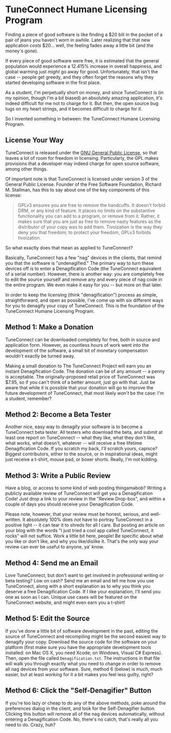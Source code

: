TuneConnect Humane Licensing Program
====================================
Finding a piece of good software is like finding a $20 bill in the pocket of a pair of jeans you haven't worn in awhile. Later realizing that that new application *costs* $20... well, the feeling fades away a little bit (and the money's gone).

If every piece of good software were free, it is estimated that the general population would experience a 12.415% increase in overall happiness, and global warming just *might* go away for good. Unfortunately, that isn't the case -- people get greedy, and they often forget the reasons why they started developing software in the first place.

As a student, I'm perpetually short on money, and since TuneConnect is (in my opinion, though I'm a bit biased) an absolutely amazing application, it's indeed difficult for me not to charge for it. But then, the open source bug tugs on my heart strings, and it becomes difficult *to* charge for it.

So I invented something in between: the TuneConnect Humane Licensing Program.

License Your Way
----------------
TuneConnect is released under the [GNU General Public License][gpl], so that leaves a lot of room for freedom in licensing. Particularly, the GPL makes provisions that a developer may indeed charge for open source software, among other things.

[gpl]: http://www.gnu.org/licenses/gpl.html

Of important note is that TuneConnect is licensed under version 3 of the General Public License. Founder of the Free Software Foundation, Richard M. Stallman, has this to say about one of the key components of this license:

> GPLv3 ensures you are free to remove the handcuffs. It doesn't forbid DRM, or any kind of feature. It places no limits on the substantive functionality you can add to a program, or remove from it. Rather, it makes sure that you are just as free to remove nasty features as the distributor of your copy was to add them. Tivoization is the way they deny you that freedom; to protect your freedom, GPLv3 forbids tivoization.

So what exactly does that mean as applied to TuneConnect?

Basically, TuneConnect has a few "nag" devices in the clients, that remind you that the software is "undenagified." The primary way to turn these devices off is to enter a Denagification Code (the TuneConnect equivalent of a serial number). However, there is another way: you are completely free to edit the source yourself and remove any and every piece of nag code in the entire program. We even make it easy for you -- but more on that later.

In order to keep the licensing (think "denagification") process as simple, straightforward, and open as possible, I've come up with six different ways for you to denagify your copy of TuneConnect. This is the foundation of the TuneConnect Humane Licensing Program.

Method 1: Make a Donation
-------------------------
TuneConnect can be downloaded completely for free, both in source and application form. However, as countless hours of work went into the development of the software, a small bit of monetary compensation wouldn't exactly be turned away.

Making a small donation to The TuneConnect Project will earn you an instant Denagification Code. The donation can be of any amount -- a penny is acceptable. The originally-proposed retail price of TuneConnect was $7.95, so if you can't think of a better amount, just go with that. Just be aware that while it is possible that your donation will go to improve the future development of TuneConnect, that most likely *won't* be the case: I'm a student, remember?

Method 2: Become a Beta Tester
------------------------------
Another nice, easy way to denagify your software is to become a TuneConnect beta tester. All testers who download the beta, and submit at least one report on TuneConnect -- what they like, what they don't like, what works, what doesn't, whatever -- will receive a free lifetime Denagification Code. If you scratch my back, I'll scratch yours, capisce? Biggest contributors, either to the source, or in inspirational ideas, might just receive a t-shirt, mouse pad, or boxer shorts. Really, I'm not kidding.

Method 3: Write a Public Review
-------------------------------
Have a blog, or access to some kind of web posting thingamabob? Writing a publicly available review of TuneConnect will get you a Denagification Code! Just drop a link to your review in the "Review Drop-box", and within a couple of days you should receive your Denagification Code.

Please note, however, that your review must be honest, serious, and well-written. It absolutely 100% does *not* have to portray TuneConnect in a positive light -- it can tear it to shreds for all I care. But posting an article on your blog with the words "I just tried a cool app called TuneConnect, it rocks" will not suffice. Work a little bit here, people! Be specific about what you like or don't like, and why you like/dislike it. That's the only way your review can ever be useful to anyone, ya' know.

Method 4: Send me an Email
--------------------------
Love TuneConnect, but don't want to get involved in professional writing or beta testing? Low on cash? Send me an email and tell me how you use TuneConnect, along with a short explanation as to why you think you deserve a free Denagification Code. If I like your explanation, I'll send you one as soon as I can. Unique use cases will be featured on the TuneConnect website, and might even earn you a t-shirt!

Method 5: Edit the Source
-------------------------
If you've done a little bit of software development in the past, editing the source of TuneConnect and recompiling might be the second easiest way to denagify your copy. Download the source code for the software on your platform (first make sure you have the appropriate development tools installed: on Mac OS X, you need Xcode; on Windows, Visual C# Express). Then, open the file called `Denagification.txt`. The instructions in that file will walk you through exactly what you need to change in order to remove all nag devices from your software. Sure, method 6 (below) is much, much easier, but at least *working* for it a bit makes you feel less guilty, right?

Method 6: Click the "Self-Denagifier" Button
-------------------------------------------
If you're too lazy or cheap to do any of the above methods, poke around the preferences dialog in the client, and look for the Self-Denagifier button. Clicking this button will remove all of the nag devices automatically, without entering a Denagification Code. No, there's no catch, that's really all you need to do. Crazy, huh?